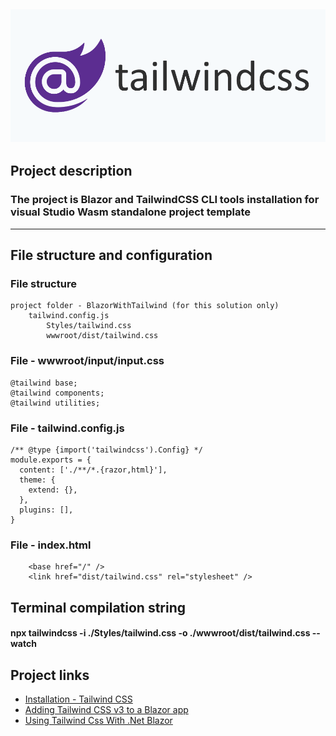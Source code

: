 ![](https://github.com/SergeyDavidovich/BlazorWithTailwind/blob/master/blazor-tailwind.png)
----
## Project description ##
### The project is Blazor and TailwindCSS CLI tools installation for visual Studio Wasm standalone project template ###
---
## File structure and configuration 
### File structure
```
project folder - BlazorWithTailwind (for this solution only)
    tailwind.config.js
        Styles/tailwind.css
        wwwroot/dist/tailwind.css
```
### File - wwwroot/input/input.css
```
@tailwind base;
@tailwind components;
@tailwind utilities;
```
### File - tailwind.config.js
```
/** @type {import('tailwindcss').Config} */
module.exports = {
  content: ['./**/*.{razor,html}'],
  theme: {
    extend: {},
  },
  plugins: [],
}
```
### File - index.html
```
    <base href="/" />
    <link href="dist/tailwind.css" rel="stylesheet" />
```
## Terminal compilation string
#### npx tailwindcss -i ./Styles/tailwind.css -o ./wwwroot/dist/tailwind.css --watch ####
## Project links
- [Installation - Tailwind CSS](https://tailwindcss.com/docs/installation)
- [Adding Tailwind CSS v3 to a Blazor app](https://chrissainty.com/adding-tailwind-css-v3-to-a-blazor-app/)
- [Using Tailwind Css With .Net Blazor](https://dev.to/rasheedmozaffar/using-tailwind-css-with-net-blazor-4ng7)


